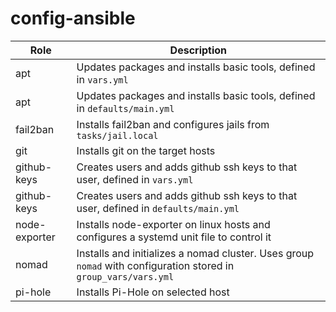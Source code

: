 # config-ansible
| Role | Description |
| ---- | ----------- |
| apt | Updates packages and installs basic tools, defined in `vars.yml` |
| apt | Updates packages and installs basic tools, defined in `defaults/main.yml` |
| fail2ban | Installs fail2ban and configures jails from `tasks/jail.local` |
| git | Installs git on the target hosts |
| github-keys | Creates users and adds github ssh keys to that user, defined in `vars.yml` |
| github-keys | Creates users and adds github ssh keys to that user, defined in `defaults/main.yml` |
| node-exporter | Installs node-exporter on linux hosts and configures a systemd unit file to control it |
| nomad | Installs and initializes a nomad cluster. Uses group `nomad` with configuration stored in `group_vars/vars.yml` |
| pi-hole | Installs Pi-Hole on selected host |
